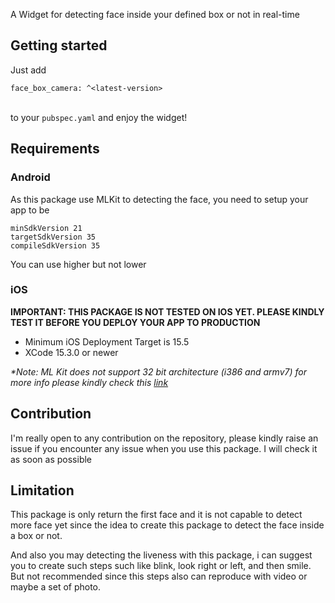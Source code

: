 A Widget for detecting face inside your defined box or not in real-time


## Getting started

Just add
```
face_box_camera: ^<latest-version>
```
<br/> to your `pubspec.yaml` and enjoy the widget! 

## Requirements

### Android
As this package use MLKit to detecting the face, you need to setup your app to be 
```
minSdkVersion 21
targetSdkVersion 35
compileSdkVersion 35
```
You can use higher but not lower

### iOS
<b>IMPORTANT: THIS PACKAGE IS NOT TESTED ON IOS YET. PLEASE KINDLY TEST IT BEFORE YOU DEPLOY YOUR APP TO PRODUCTION</b>
- Minimum iOS Deployment Target is 15.5
- XCode 15.3.0 or newer

_*Note: ML Kit does not support 32 bit architecture (i386 and armv7) for more info please kindly check this [link](https://developers.google.com/ml-kit/migration/ios)_


## Contribution
I'm really open to any contribution on the repository, please kindly raise an issue if you encounter any issue when you use this package. I will check it as soon as possible

## Limitation
This package is only return the first face and it is not capable to detect more face yet since the idea to create this package to detect the face inside a box or not. <br/>

And also you may detecting the liveness with this package, i can suggest you to create such steps such like blink, look right or left, and then smile. But not recommended since this steps also can reproduce with video or maybe a set of photo.
